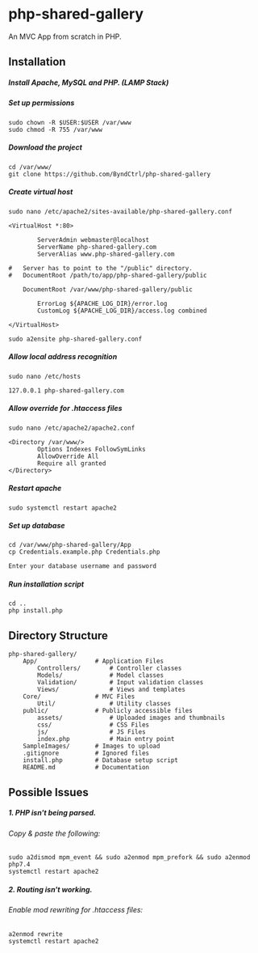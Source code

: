# php-shared-gallery

An MVC App from scratch in PHP.

## Installation

##### Install Apache, MySQL and PHP. (LAMP Stack)

##### Set up permissions
```
sudo chown -R $USER:$USER /var/www
sudo chmod -R 755 /var/www
```

##### Download the project
```
cd /var/www/
git clone https://github.com/ByndCtrl/php-shared-gallery
```

##### Create virtual host
```
sudo nano /etc/apache2/sites-available/php-shared-gallery.conf
```

```
<VirtualHost *:80>

        ServerAdmin webmaster@localhost
        ServerName php-shared-gallery.com
        ServerAlias www.php-shared-gallery.com
        
# 	Server has to point to the "/public" directory.
#	DocumentRoot /path/to/app/php-shared-gallery/public
	
	DocumentRoot /var/www/php-shared-gallery/public

        ErrorLog ${APACHE_LOG_DIR}/error.log
        CustomLog ${APACHE_LOG_DIR}/access.log combined

</VirtualHost>
```

```
sudo a2ensite php-shared-gallery.conf
```

##### Allow local address recognition
 ```
sudo nano /etc/hosts
```

```
127.0.0.1 php-shared-gallery.com
```

##### Allow override for .htaccess files
```
sudo nano /etc/apache2/apache2.conf
```

```
<Directory /var/www/>
        Options Indexes FollowSymLinks
        AllowOverride All
        Require all granted
</Directory>
```

##### Restart apache
```
sudo systemctl restart apache2
```

##### Set up database
```
cd /var/www/php-shared-gallery/App
cp Credentials.example.php Credentials.php

Enter your database username and password
```

##### Run installation script
```
cd ..
php install.php
```

## Directory Structure

```
php-shared-gallery/
    App/                # Application Files
        Controllers/        # Controller classes
        Models/             # Model classes
        Validation/         # Input validation classes
        Views/              # Views and templates
    Core/               # MVC Files
        Util/               # Utility classes
    public/             # Publicly accessible files
        assets/             # Uploaded images and thumbnails
        css/                # CSS Files
        js/                 # JS Files
        index.php           # Main entry point
    SampleImages/       # Images to upload
    .gitignore          # Ignored files
    install.php         # Database setup script
    README.md           # Documentation
```

## Possible Issues

##### 1. PHP isn't being parsed.
###### Copy & paste the following:
```
sudo a2dismod mpm_event && sudo a2enmod mpm_prefork && sudo a2enmod php7.4
systemctl restart apache2
```

##### 2. Routing isn't working.
###### Enable mod rewriting for .htaccess files:
```
a2enmod rewrite
systemctl restart apache2
```
